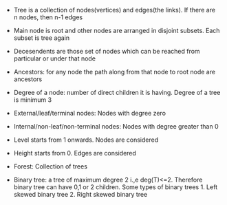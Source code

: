 * Tree is a collection of nodes(vertices) and edges(the links). If there are n nodes, then n-1 edges

* Main node is root and other nodes are arranged in disjoint subsets. Each subset is tree again

* Decesendents are those set of nodes which can be reached from particular or under that node

* Ancestors: for any node the path along from that node to root node are ancestors

* Degree of a node: number of direct children it is having. Degree of a tree is minimum 3

* External/leaf/terminal nodes: Nodes with degree zero

* Internal/non-leaf/non-terminal nodes: Nodes with degree greater than 0

* Level starts from 1 onwards. Nodes are considered

* Height starts from 0. Edges are considered

* Forest: Collection of trees

* Binary tree: a tree of maximum degree 2 i.,e deg(T)<=2. Therefore binary tree can have 0,1 or 2 children. Some types of binary trees 
        1. Left skewed binary tree 
        2. Right skewed binary tree